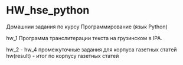 # HW_hse_python
Домашнии задания по курсу Программирование (язык Python)

hw_1 Программа транслитерации текста на грузинском в IPA.

hw_2 - hw_4 промежуточные задания для корпуса газетных статей
hw(result) - итог по корпусу газетных статей
